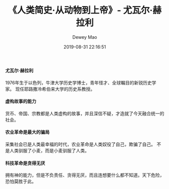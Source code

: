 ﻿--- 
layout: post 
title: "《人类简史·从动物到上帝》- 尤瓦尔·赫拉利" 
date: 2019-08-31 22:16:51 
author: Dewey Mao 
categories: Book 
--- 
#### 尤瓦尔·赫拉利
1976年生于以色列，牛津大学历史学博士，青年怪才、全球瞩目的新锐历史学家。
现任耶路撒冷希伯来大学的历史系教授。

#### 虚构故事的能力
货币、帝国、宗教都是人类虚构的故事，并且深信不疑，才造就了今天融合统一的社会。

#### 农业革命是最大的骗局
采集社会已是人类最幸福的时代，农业革命是人类奴役了自己，欺骗了自己。
不是人类驯服了小麦，而是小麦驯服了人类。

#### 科技革命是贪得无厌
拥有神的能力，但是不负责任、贪得无厌，而且连想要什么都不知道。天下危险，恐怕莫胜于此。 
